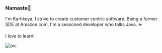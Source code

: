### Namaste🙏

I'm Kartikeya, I strive to create customer centric software. Being a former SDE at Amazon.com, I'm a seasoned developer who talks Java. ☕ 

I love to learn! 

<img src="https://github-readme-stats.vercel.app/api/top-langs?username=thekinggpin&show_icons=true&locale=en&layout=compact&theme=chartreuse-dark" alt="ovi" />
<!--
**thekinggpin/thekinggpin** is a ✨ _special_ ✨ repository because its `README.md` (this file) appears on your GitHub profile.

Here are some ideas to get you started:

- 🔭 I’m currently working on ...
- 🌱 I’m currently learning ...
- 👯 I’m looking to collaborate on ...
- 🤔 I’m looking for help with ...
- 💬 Ask me about ...
- 📫 How to reach me: ...
- 😄 Pronouns: ...
- ⚡ Fun fact: ...
-->
![Profile View Counter](https://komarev.com/ghpvc/?username=thekinggpin)
